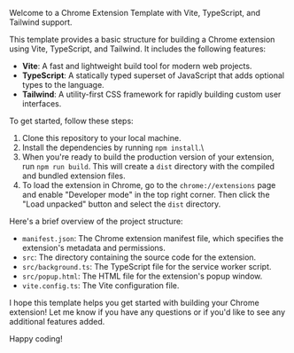 Welcome to a Chrome Extension Template with Vite, TypeScript, and Tailwind support.

This template provides a basic structure for building a Chrome extension using Vite, TypeScript, and Tailwind. It includes the following features:

* **Vite**: A fast and lightweight build tool for modern web projects.
* **TypeScript**: A statically typed superset of JavaScript that adds optional types to the language.
* **Tailwind**: A utility-first CSS framework for rapidly building custom user interfaces.

To get started, follow these steps:

1. Clone this repository to your local machine.
2. Install the dependencies by running `npm install`.\
3. When you're ready to build the production version of your extension, run `npm run build`. This will create a `dist` directory with the compiled and bundled extension files.
4. To load the extension in Chrome, go to the `chrome://extensions` page and enable "Developer mode" in the top right corner. Then click the "Load unpacked" button and select the `dist` directory.

Here's a brief overview of the project structure:

* `manifest.json`: The Chrome extension manifest file, which specifies the extension's metadata and permissions.
* `src`: The directory containing the source code for the extension.
* `src/background.ts`: The TypeScript file for the service worker script.
* `src/popup.html`: The HTML file for the extension's popup window.
* `vite.config.ts`: The Vite configuration file.

I hope this template helps you get started with building your Chrome extension! Let me know if you have any questions or if you'd like to see any additional features added.

Happy coding!
